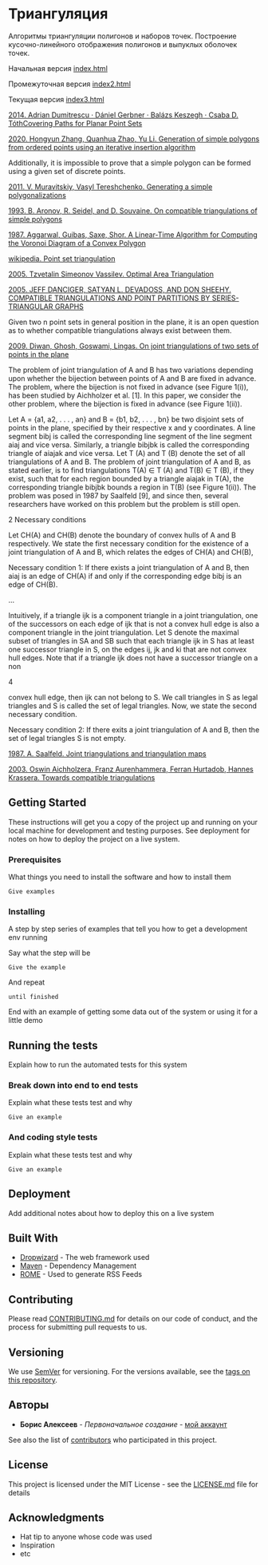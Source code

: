 # Триангуляция

Алгоритмы триангуляции полигонов и наборов точек.
Построение кусочно-линейного отображения полигонов и выпуклых оболочек точек.

Начальная версия [index.html](https://github.com/a402539/triangulation/blob/master/index.html)

Промежуточная версия [index2.html](https://github.com/a402539/triangulation/blob/master/index2.html)

Текущая версия [index3.html](https://github.com/a402539/triangulation/blob/master/index3.html)

[2014. Adrian Dumitrescu · Dániel Gerbner · Balázs Keszegh · Csaba D. TóthCovering Paths for Planar Point Sets](https://link.springer.com/content/pdf/10.1007/s00454-013-9563-4.pdf)

[2020. Hongyun Zhang, Quanhua Zhao, Yu Li. Generation of simple polygons from ordered points using an iterative insertion algorithm](https://journals.plos.org/plosone/article?id=10.1371/journal.pone.0230342)

Additionally, it is impossible to prove that a simple polygon can be formed using a given set of discrete points.

[2011. V. Muravitskiy, Vasyl Tereshchenko. Generating a simple polygonalizations](https://www.researchgate.net/publication/224255947_Generating_a_Simple_Polygonalizations)

[1993. B. Aronov, R. Seidel, and D. Souvaine. On compatible triangulations of simple polygons](https://pdf.sciencedirectassets.com/271512/1-s2.0-S0925772100X00703/1-s2.0-0925772193900285/main.pdf?X-Amz-Security-Token=IQoJb3JpZ2luX2VjELj%2F%2F%2F%2F%2F%2F%2F%2F%2F%2FwEaCXVzLWVhc3QtMSJGMEQCIFXUl9GBfexpaRZ5NDyRfpHm6k%2BK9F13IoQMpcqlw50QAiBs%2FFll0%2FSI7jkyDlf%2F2CuxuIs39KArBpiS1pwBCaj3Hiq9Awih%2F%2F%2F%2F%2F%2F%2F%2F%2F%2F8BEAIaDDA1OTAwMzU0Njg2NSIM1fBQT6jkzovFi2pSKpEDq3XbUbwMd1GcZm0M6rw0DCL3oNshG62B%2FXL2o8JbNlGGuF24iKYETlTP2NbpZ938C54atNaLsATAjdj753nnS%2B8IltVGraxxeGI7%2Fb3Sm7hMfBVwRkhY7biS6yVNPFYcgKIWXV1QkOgyK2GikM3b1bhySY2hQCtkkeP1xR%2FKr7F5CKi6nE%2Fa6qxQlfacRkZ4Qf%2F1DIxkGg%2BLmlFjJP1osTIOx0kJ4tPV1zKHYpr9S0GOE3Rl6Ed4AXbB5Rmk7p%2FX%2F%2FXdpiQQurjua84Nag8l8ku3E5HArBU3yi4xubMvHqMYlJUbaDGL3bsXXdUjdvizyVTxP08p8Ai3QXBgPd9z0DJV7VY7mOxKeCoRC%2B0Wo%2BmcQw0PzR7zO7HiI2hqkmnX%2Bx9t4GPnj7pJYu5VpU07uewbggi3eVZAjfdV3lZN3lzMFm%2BKEjw1aCiE4nTHjq018%2BVOn%2BnZCBZFFyqznosZo2VKGsENxTIDgioFOnRh4Og5tOUg4AUSRAWpZe6rzcbcDzOyaas8QH7FOPfj4n3QvxMw7oTC8wU67AFkpLzIx9hijLapXijUrXPaD3GFSZmLOZApj5TKe4NHZCamcKY%2F41e7o3%2F63%2BsvG4ORfdFpRCiy39QJOt7zC2Wr1tM9rUUOy0M8sBhbqSEtE9X8PPOyyJTSvNP1jg08apk0QAr%2BScUah2JTf0M3jRoDTwvP8cW%2BhsU8cZlYKgHugA7dycUAyNRnHmUusOv6prdh9T%2BD%2BsndQO2pD%2FhX5X4gKHyY%2F88Fcl75sfWms4wtmXQRW1k8WRUtxrhQaoljQivcK5gOmJBBD%2B2WgUDNLYhmXG%2FFpRGWM0E36K9JPhEpLZqsJiy43gKz5t%2FCNA%3D%3D&X-Amz-Algorithm=AWS4-HMAC-SHA256&X-Amz-Date=20200317T085358Z&X-Amz-SignedHeaders=host&X-Amz-Expires=300&X-Amz-Credential=ASIAQ3PHCVTY45EZTMZS%2F20200317%2Fus-east-1%2Fs3%2Faws4_request&X-Amz-Signature=56aec5be2dcc12bc2c0269a469cc47f83e70d9ae6689428a87ac34ecd934e924&hash=ce8862fc5fa98f88250769a8852fa64e8120c7eb124dd87ae7a9fb377b1442b4&host=68042c943591013ac2b2430a89b270f6af2c76d8dfd086a07176afe7c76c2c61&pii=0925772193900285&tid=spdf-b83ddf6f-cae4-4289-ab16-9593c0046de7&sid=0739735d7cee664f78795166e0c75d7c76e7gxrqb&type=client)

[1987. Aggarwal, Guibas, Saxe, Shor. A Linear-Time Algorithm for Computing the Voronoi Diagram of a Convex Polygon](https://link.springer.com/content/pdf/10.1007/BF02187749.pdf)

[wikipedia. Point set triangulation](https://en.wikipedia.org/wiki/Point_set_triangulation)

[2005. Tzvetalin Simeonov Vassilev. Optimal Area Triangulation](https://harvest.usask.ca/bitstream/handle/10388/etd-08232005-111957/thesisFF.pdf?sequence=1&isAllowed=y)

[2005. JEFF DANCIGER, SATYAN L. DEVADOSS, AND DON SHEEHY. COMPATIBLE TRIANGULATIONS AND POINT PARTITIONS BY SERIES-TRIANGULAR GRAPHS](https://arxiv.org/pdf/cs/0502043.pdf)

Given two n point sets in general position in the plane, it is an open question as to whether compatible triangulations always exist between them.

[2009. Diwan, Ghosh, Goswami, Lingas. On joint triangulations of two sets of points in the plane](https://arxiv.org/abs/1102.1235)

The problem of joint triangulation of A and B has two variations depending upon whether
the bijection between points of A and B are fixed in advance. The problem, where the bijection
is not fixed in advance (see Figure 1(i)), has been studied by Aichholzer et al. [1]. In this paper,
we consider the other problem, where the bijection is fixed in advance (see Figure 1(ii)).

Let A = {a1, a2, . . . , an} and B = {b1, b2, . . . , bn} be two disjoint sets of points in the plane,
specified by their respective x and y coordinates. A line segment bibj is called the corresponding
line segment of the line segment aiaj and vice versa. Similarly, a triangle bibjbk is called the
corresponding triangle of aiajak and vice versa. Let T (A) and T (B) denote the set of all
triangulations of A and B. The problem of joint triangulation of A and B, as stated earlier, is
to find triangulations T(A) ∈ T (A) and T(B) ∈ T (B), if they exist, such that for each region
bounded by a triangle aiajak in T(A), the corresponding triangle bibjbk bounds a region in
T(B) (see Figure 1(ii)). The problem was posed in 1987 by Saalfeld [9], and since then, several
researchers have worked on this problem but the problem is still open.

2 Necessary conditions

Let CH(A) and CH(B) denote the boundary of convex hulls of A and B respectively. We state
the first necessary condition for the existence of a joint triangulation of A and B, which relates
the edges of CH(A) and CH(B),

Necessary condition 1: If there exists a joint triangulation of A and B, then aiaj is an edge
of CH(A) if and only if the corresponding edge bibj is an edge of CH(B).

...

Intuitively, if a triangle ijk is a component triangle in a joint triangulation, one of the
successors on each edge of ijk that is not a convex hull edge is also a component triangle in the
joint triangulation. Let S denote the maximal subset of triangles in SA and SB such that each
triangle ijk in S has at least one successor triangle in S, on the edges ij, jk and ki that are
not convex hull edges. Note that if a triangle ijk does not have a successor triangle on a non

4

convex hull edge, then ijk can not belong to S. We call triangles in S as legal triangles and S
is called the set of legal triangles. Now, we state the second necessary condition.

Necessary condition 2: If there exits a joint triangulation of A and B, then the set of legal
triangles S is not empty.

[1987. A. Saalfeld. Joint triangulations and triangulation maps](https://www.researchgate.net/publication/234800587_Joint_triangulations_and_triangulation_maps)

[2003. Oswin Aichholzera, Franz Aurenhammera, Ferran Hurtadob, Hannes Krassera. Towards compatible triangulations]()



## Getting Started

These instructions will get you a copy of the project up and running on your local machine for development and testing purposes. See deployment for notes on how to deploy the project on a live system.

### Prerequisites

What things you need to install the software and how to install them

```
Give examples
```

### Installing

A step by step series of examples that tell you how to get a development env running

Say what the step will be

```
Give the example
```

And repeat

```
until finished
```

End with an example of getting some data out of the system or using it for a little demo

## Running the tests

Explain how to run the automated tests for this system

### Break down into end to end tests

Explain what these tests test and why

```
Give an example
```

### And coding style tests

Explain what these tests test and why

```
Give an example
```

## Deployment

Add additional notes about how to deploy this on a live system

## Built With

* [Dropwizard](http://www.dropwizard.io/1.0.2/docs/) - The web framework used
* [Maven](https://maven.apache.org/) - Dependency Management
* [ROME](https://rometools.github.io/rome/) - Used to generate RSS Feeds

## Contributing

Please read [CONTRIBUTING.md](https://gist.github.com/PurpleBooth/b24679402957c63ec426) for details on our code of conduct, and the process for submitting pull requests to us.

## Versioning

We use [SemVer](http://semver.org/) for versioning. For the versions available, see the [tags on this repository](https://github.com/your/project/tags). 

## Авторы

* **Борис Алексеев** - *Первоначальное создание* - [мой аккаунт](https://github.com/a402539)

See also the list of [contributors](https://github.com/your/project/contributors) who participated in this project.

## License

This project is licensed under the MIT License - see the [LICENSE.md](LICENSE.md) file for details

## Acknowledgments

* Hat tip to anyone whose code was used
* Inspiration
* etc

